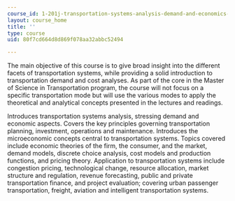 ```yaml
---
course_id: 1-201j-transportation-systems-analysis-demand-and-economics-fall-2008
layout: course_home
title: ''
type: course
uid: 80f7cd664d8d869f078aa32abbc52494

---
```

The main objective of this course is to give broad insight into the different facets of transportation systems, while providing a solid introduction to transportation demand and cost analyses. As part of the core in the Master of Science in Transportation program, the course will not focus on a specific transportation mode but will use the various modes to apply the theoretical and analytical concepts presented in the lectures and readings.

Introduces transportation systems analysis, stressing demand and economic aspects. Covers the key principles governing transportation planning, investment, operations and maintenance. Introduces the microeconomic concepts central to transportation systems. Topics covered include economic theories of the firm, the consumer, and the market, demand models, discrete choice analysis, cost models and production functions, and pricing theory. Application to transportation systems include congestion pricing, technological change, resource allocation, market structure and regulation, revenue forecasting, public and private transportation finance, and project evaluation; covering urban passenger transportation, freight, aviation and intelligent transportation systems.
